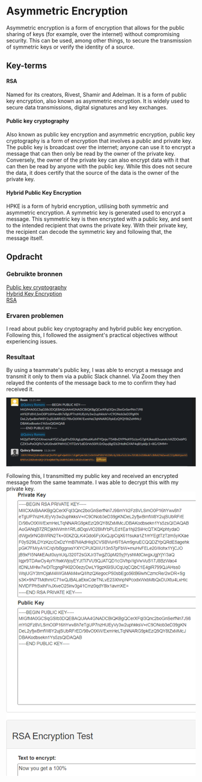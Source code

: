 # Asymmetric Encryption
Asymmetric encryption is a form of encryption that allows for the public sharing of keys (for example, over the internet) without compromising security. This can be used, among other things, to secure the transmission of symmetric keys or verify the identity of a source.

## Key-terms
#### RSA
Named for its creators, Rivest, Shamir and Adelman. It is a form of public key encryption, also known as asymmetric encryption. It is widely used to secure data transmissions, digital signatures and key exchanges.

#### Public key cryptography
Also known as public key encryption and asymmetric encryption, public key cryptography is a form of encryption that involves a public and private key. The public key is broadcast over the internet; anyone can use it to encrypt a message that can then only be read by the owner of the private key. Conversely, the owner of the private key can also encrypt data with it that can then be read by anyone with the public key. While this does not secure the data, it does certify that the source of the data is the owner of the private key.

#### Hybrid Public Key Encryption
HPKE is a form of hybrid encryption, utilising both symmetric and asymmetric encryption. A symmetric key is generated used to encrypt a message. This symmetric key is then encrypted with a public key, and sent to the intended recipient that owns the private key. With their private key, the recipient can decode the symmetric key and following that, the message itself.

## Opdracht
### Gebruikte bronnen
[Public key cryptography](https://www.ibm.com/docs/en/ztpf/2020?topic=concepts-public-key-cryptography)  
[Hybrid Key Encryption](https://developers.google.com/tink/hybrid)  
[RSA](https://www.javatpoint.com/rsa-encryption-algorithm)  

### Ervaren problemen
I read about public key cryptography and hybrid public key encryption. Following this, I followed the assigment's practical objectives without experiencing issues.

### Resultaat
By using a teammate's public key, I was able to encrypt a message and transmit it only to them via a public Slack channel. Via Zoom they then relayed the contents of the message back to me to confirm they had received it.  

![ss of slack](../../00_includes/Sec-05_screenshot1.png)

Following this, I transmitted my public key and received an encrypted message from the same teammate. I was able to decrypt this with my private key.  
![ss of RSA codes and decrypted message](../../00_includes/Sec-05_screenshot2.png)


